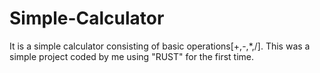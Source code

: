 # Simple-Calculator
It is a simple calculator consisting of basic operations[+,-,*,/].
This was a simple project coded by me using "RUST" for the first time.
